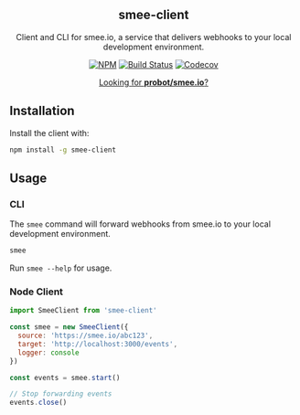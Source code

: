 <h2 align="center">smee-client</h2>
<p align="center">Client and CLI for smee.io, a service that delivers webhooks to your local development environment.</p>
<p align="center"><a href="https://npmjs.com/package/smee-client"><img src="https://img.shields.io/npm/v/smee-client/latest.svg" alt="NPM"></a> <a href="https://travis-ci.com/probot/smee-client"><img src="https://badgen.now.sh/travis/probot/smee-client" alt="Build Status"></a> <a href="https://codecov.io/gh/probot/smee-client/"><img src="https://badgen.now.sh/codecov/c/github/probot/smee-client" alt="Codecov"></a></p>

<p align="center"><a href="https://github.com/probot/smee.io">Looking for <strong>probot/smee.io</strong>?</a></p>

## Installation

Install the client with:

```sh
npm install -g smee-client
```

## Usage

### CLI

The `smee` command will forward webhooks from smee.io to your local development environment.

```sh
smee
```

Run `smee --help` for usage.

### Node Client

```js
import SmeeClient from 'smee-client'

const smee = new SmeeClient({
  source: 'https://smee.io/abc123',
  target: 'http://localhost:3000/events',
  logger: console
})

const events = smee.start()

// Stop forwarding events
events.close()
```

